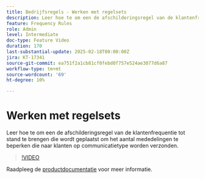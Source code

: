 ```yaml
---
title: Bedrijfsregels - Werken met regelsets
description: Leer hoe te om een de afschilderingsregel van de klantenfrequentie tot stand te brengen die wordt geplaatst om het aantal mededelingen te beperken die naar klanten worden verzonden op communicatietype in Adobe Journey Optimizer (AJO) wordt gebaseerd.
feature: Frequency Rules
role: Admin
level: Intermediate
doc-type: Feature Video
duration: 170
last-substantial-update: 2025-02-18T00:00:00Z
jira: KT-17341
source-git-commit: ea751f2a1cb81cf0febd0f757e524ae3077d6a87
workflow-type: tm+mt
source-wordcount: '69'
ht-degree: 10%

---
```



# Werken met regelsets

Leer hoe te om een de afschilderingsregel van de klantenfrequentie tot stand te brengen die wordt geplaatst om het aantal mededelingen te beperken die naar klanten op communicatietype worden verzonden.

>[!VIDEO](https://video.tv.adobe.com/v/3435531/?learn=on&enablevpops)

Raadpleeg de [productdocumentatie](https://experienceleague.adobe.com/en/docs/journey-optimizer/using/configuration/rule-sets) voor meer informatie.
